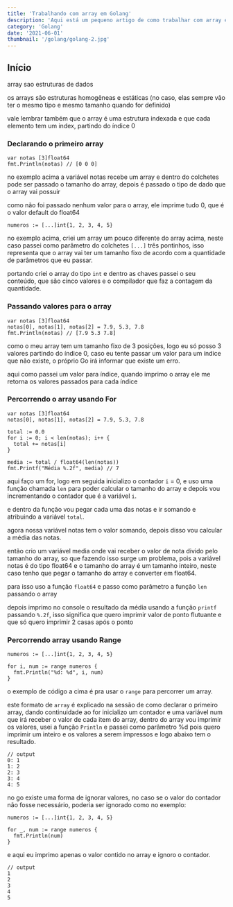 ```yaml
---
title: 'Trabalhando com array em Golang'
description: 'Aqui está um pequeno artigo de como trabalhar com array em Go'
category: 'Golang'
date: '2021-06-01'
thumbnail: '/golang/golang-2.jpg'
---
```


## Início
array sao estruturas de dados

os arrays são estruturas homogêneas e estáticas (no caso, elas sempre vão ter o mesmo tipo e mesmo tamanho quando for definido)

vale lembrar também que o array é uma estrutura indexada e que cada elemento tem um index, partindo do índice 0

### Declarando o primeiro array

```
var notas [3]float64
fmt.Println(notas) // [0 0 0]
```

no exemplo acima a variável notas recebe um array e dentro do colchetes pode ser passado o tamanho do array, depois é passado o tipo de dado que o array vai possuir

como não foi passado nenhum valor para o array, ele imprime tudo 0, que é o valor default do float64

```
numeros := [...]int{1, 2, 3, 4, 5}
```

no exemplo acima, criei um array um pouco diferente do array acima, neste caso passei como parâmetro do colchetes `[...]` três pontinhos, isso representa que o array vai ter um tamanho fixo de acordo com a quantidade de parâmetros que eu passar.

portando criei o array do tipo `int` e dentro as chaves passei o seu conteúdo, que são cinco valores e o compilador que faz a contagem da quantidade.

### Passando valores para o array

```
var notas [3]float64
notas[0], notas[1], notas[2] = 7.9, 5.3, 7.8
fmt.Println(notas) // [7.9 5.3 7.8]
```

como o meu array tem um tamanho fixo de 3 posições, logo eu só posso 3 valores partindo do índice 0, caso eu tente passar um valor para um índice que não existe, o próprio Go irá informar que existe um erro.

aqui como passei um valor para índice, quando imprimo o array ele me retorna os valores passados para cada índice


### Percorrendo o array usando For

```
var notas [3]float64
notas[0], notas[1], notas[2] = 7.9, 5.3, 7.8

total := 0.0
for i := 0; i < len(notas); i++ {
  total += notas[i]
}

media := total / float64(len(notas))
fmt.Printf("Média %.2f", media) // 7
```
aqui faço um for, logo em seguida inicializo o contador `i` = 0, e uso uma função chamada `len` para poder calcular o tamanho do array e depois vou incrementando o contador que é a variável `i`.

e dentro da função vou pegar cada uma das notas e ir somando e atribuindo a variável `total`.

agora nossa variável notas tem o valor somando, depois disso vou calcular a média das notas.

então crio um variável media onde vai receber o valor de nota divido pelo tamanho do array, so que fazendo isso surge um problema, pois a variável notas é do tipo float64 e o tamanho do array é um tamanho inteiro, neste caso tenho que pegar o tamanho do array e converter em float64.

para isso uso a função `float64` e passo como parâmetro a função `len` passando o array

depois imprimo no console o resultado da média usando a função `printf` passando `%.2f`, isso significa que quero imprimir valor de ponto flutuante e que só quero imprimir 2 casas após o ponto

### Percorrendo array usando Range

```
numeros := [...]int{1, 2, 3, 4, 5}

for i, num := range numeros {
  fmt.Println("%d: %d", i, num)
}
```

o exemplo de código a cima é pra usar o `range` para percorrer um array.

este formato de `array` é explicado na sessão de como declarar o primeiro array, dando continuidade ao for inicializo um contador e uma variável num que irá receber o valor de cada item do array, dentro do array vou imprimir os valores, usei a função `Println` e passei como parâmetro %d pois quero imprimir um inteiro e os valores a serem impressos e logo abaixo tem o resultado.


```
// output
0: 1
1: 2
2: 3
3: 4
4: 5
```

no go existe uma forma de ignorar valores, no caso se o valor do contador não fosse necessário, poderia ser ignorado como no exemplo:

```
numeros := [...]int{1, 2, 3, 4, 5}

for _, num := range numeros {
  fmt.Println(num)
}
```

e aqui eu imprimo apenas o valor contido no array e ignoro o contador.

```
// output
1
2
3
4
5
```
